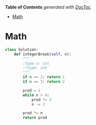 <!-- START doctoc generated TOC please keep comment here to allow auto update -->
<!-- DON'T EDIT THIS SECTION, INSTEAD RE-RUN doctoc TO UPDATE -->
**Table of Contents**  *generated with [DocToc](https://github.com/thlorenz/doctoc)*

- [Math](#math)

<!-- END doctoc generated TOC please keep comment here to allow auto update -->

# Math

```python
class Solution:
    def integerBreak(self, n):
        """
        :type n: int
        :rtype: int
        """
        if n == 2: return 1
        if n == 3: return 2

        prod = 1
        while n > 4:
            prod *= 3
            n -= 3

        prod *= n
        return prod
```
